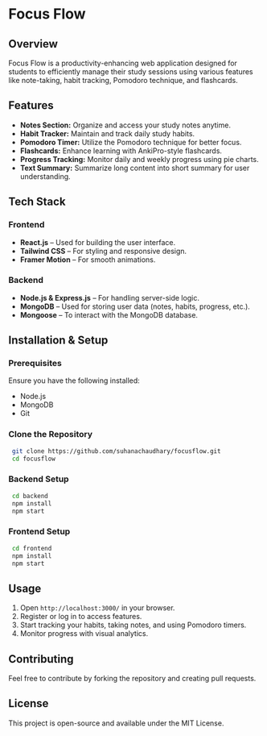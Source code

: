 
# Focus Flow

## Overview
Focus Flow is a productivity-enhancing web application designed for students to efficiently manage their study sessions using various features like note-taking, habit tracking, Pomodoro technique, and flashcards.

## Features
- **Notes Section:** Organize and access your study notes anytime.
- **Habit Tracker:** Maintain and track daily study habits.
- **Pomodoro Timer:** Utilize the Pomodoro technique for better focus.
- **Flashcards:** Enhance learning with AnkiPro-style flashcards.
- **Progress Tracking:** Monitor daily and weekly progress using pie charts.
- **Text Summary:** Summarize long content into short summary for user understanding.

## Tech Stack
### Frontend
- **React.js** – Used for building the user interface.
- **Tailwind CSS** – For styling and responsive design.
- **Framer Motion** – For smooth animations.

### Backend
- **Node.js & Express.js** – For handling server-side logic.
- **MongoDB** – Used for storing user data (notes, habits, progress, etc.).
- **Mongoose** – To interact with the MongoDB database.

## Installation & Setup
### Prerequisites
Ensure you have the following installed:
- Node.js
- MongoDB
- Git

### Clone the Repository
```sh
 git clone https://github.com/suhanachaudhary/focusflow.git
 cd focusflow
```

### Backend Setup
```sh
 cd backend
 npm install
 npm start
```

### Frontend Setup
```sh
 cd frontend
 npm install
 npm start
```

## Usage
1. Open `http://localhost:3000/` in your browser.
2. Register or log in to access features.
3. Start tracking your habits, taking notes, and using Pomodoro timers.
4. Monitor progress with visual analytics.

## Contributing
Feel free to contribute by forking the repository and creating pull requests.

## License
This project is open-source and available under the MIT License.
